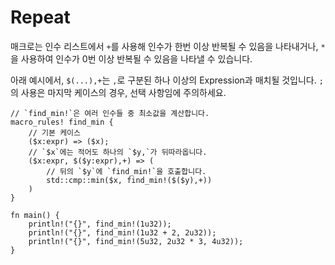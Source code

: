 # Repeat

매크로는 인수 리스트에서 `+`를 사용해 인수가 한번 이상 반복될 수 있음을 나타내거나, `*`을 사용하여 인수가 0번 이상 반복될 수 있음을 나타낼 수 있습니다.

아래 예시에서, `$(...),+`는 `,`로 구분된 하나 이상의 Expression과 매치될 것입니다. `;`의 사용은 마지막 케이스의 경우, 선택 사항임에 주의하세요.

```rust,editable
// `find_min!`은 여러 인수들 중 최소값을 계산합니다.
macro_rules! find_min {
    // 기본 케이스
    ($x:expr) => ($x);
    // `$x`에는 적어도 하나의 `$y,`가 뒤따라옵니다.
    ($x:expr, $($y:expr),+) => (
        // 뒤의 `$y`에 `find_min!`을 호출합니다.
        std::cmp::min($x, find_min!($($y),+))
    )
}

fn main() {
    println!("{}", find_min!(1u32));
    println!("{}", find_min!(1u32 + 2, 2u32));
    println!("{}", find_min!(5u32, 2u32 * 3, 4u32));
}
```